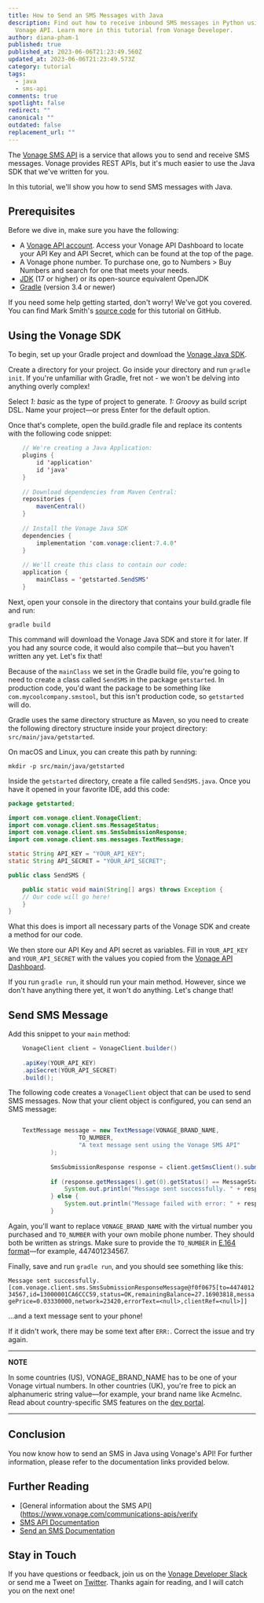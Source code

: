 ```yaml
---
title: How to Send an SMS Messages with Java
description: Find out how to receive inbound SMS messages in Python using the
  Vonage API. Learn more in this tutorial from Vonage Developer.
author: diana-pham-1
published: true
published_at: 2023-06-06T21:23:49.560Z
updated_at: 2023-06-06T21:23:49.573Z
category: tutorial
tags:
  - java
  - sms-api
comments: true
spotlight: false
redirect: ""
canonical: ""
outdated: false
replacement_url: ""
---
```

The [Vonage SMS API](https://developer.vonage.com/en/messaging/sms/overview) is a service that allows you to send and receive SMS messages. Vonage provides REST APIs, but it's much easier to use the Java SDK that we've written for you.

In this tutorial, we'll show you how to send SMS messages with Java.

## Prerequisites

Before we dive in, make sure you have the following:

* A [Vonage API account](https://developer.vonage.com/sign-up). Access your Vonage API Dashboard to locate your API Key and API Secret, which can be found at the top of the page.
* A Vonage phone number. To purchase one, go to Numbers > Buy Numbers and search for one that meets your needs.
* [JDK](https://www.oracle.com/java/technologies/downloads/) (17 or higher) or its open-source equivalent OpenJDK
* [Gradle](https://gradle.org/) (version 3.4 or newer) 

If you need some help getting started, don't worry! We've got you covered. You can find Mark Smith's [source code](<>) for this tutorial on GitHub.

## Using the Vonage SDK

To begin, set up your Gradle project and download the [Vonage Java SDK](https://github.com/Vonage/vonage-java-sdk).

Create a directory for your project. Go inside your directory and run `gradle init`. If you're unfamiliar with Gradle, fret not - we won't be delving into anything overly complex!

Select *1: basic* as the type of project to generate.
*1: Groovy*  as build script DSL.
Name your project—or press Enter for the default option.

Once that's complete, open the build.gradle file and replace its contents with the following code snippet:

```java
    // We're creating a Java Application:
    plugins {
        id 'application'
        id 'java'
    }
    
    // Download dependencies from Maven Central:
    repositories {
        mavenCentral()
    }
    
    // Install the Vonage Java SDK
    dependencies {
        implementation 'com.vonage:client:7.4.0'
    }
    
    // We'll create this class to contain our code:
    application {
        mainClass = 'getstarted.SendSMS'
    }
```

Next, open your console in the directory that contains your build.gradle file and run:

`gradle build`

This command will download the Vonage Java SDK and store it for later. If you had any source code, it would also compile that—but you haven't written any yet. Let's fix that!

Because of the  `mainClass`  we set in the Gradle build file, you're going to need to create a class called  `SendSMS`  in the package  `getstarted`. In production code, you'd want the package to be something like  `com.mycoolcompany.smstool`, but this isn't production code, so  `getstarted`  will do.

Gradle uses the same directory structure as Maven, so you need to create the following directory structure inside your project directory:  `src/main/java/getstarted`.

On macOS and Linux, you can create this path by running:

`mkdir -p src/main/java/getstarted`

Inside the `getstarted` directory, create a file called `SendSMS.java`. Once you have it opened in your favorite IDE, add this code:

```java
package getstarted;

import com.vonage.client.VonageClient;
import com.vonage.client.sms.MessageStatus;
import com.vonage.client.sms.SmsSubmissionResponse;
import com.vonage.client.sms.messages.TextMessage;

static String API_KEY = "YOUR_API_KEY";
static String API_SECRET = "YOUR_API_SECRET";

public class SendSMS {

    public static void main(String[] args) throws Exception {
    // Our code will go here!
    }
}

```

What this does is import all necessary parts of the Vonage SDK and create a method for our code.

We then store our API Key and API secret as variables. Fill in `YOUR_API_KEY` and `YOUR_API_SECRET` with the values you copied from the [Vonage API Dashboard](https://dashboard.nexmo.com/).

If you run `gradle run`, it should run your main method. However, since we don't have anything there yet, it won't do anything. Let's change that!

## Send SMS Message

Add this snippet to your `main` method:

```java
    VonageClient client = VonageClient.builder()
    
    .apiKey(YOUR_API_KEY)
    .apiSecret(YOUR_API_SECRET)
    .build();
```

The following code creates a `VonageClient` object that can be used to send SMS messages. Now that your client object is configured, you can send an SMS message:

```java

    TextMessage message = new TextMessage(VONAGE_BRAND_NAME,
                    TO_NUMBER,
                    "A text message sent using the Vonage SMS API"
            );
    
            SmsSubmissionResponse response = client.getSmsClient().submitMessage(message);
    
            if (response.getMessages().get(0).getStatus() == MessageStatus.OK) {
                System.out.println("Message sent successfully. " + response.getMessages());
            } else {
                System.out.println("Message failed with error: " + response.getMessages().get(0).getErrorText());
            }
```

Again, you'll want to replace `VONAGE_BRAND_NAME` with the virtual number you purchased and `TO_NUMBER` with your own mobile phone number. They should both be written as strings. Make sure to provide the `TO_NUMBER` in [E.164 format](https://developer.vonage.com/en/voice/voice-api/guides/numbers)—for example, 447401234567.

Finally, save and run `gradle run`, and you should see something like this:

`Message sent successfully.[com.vonage.client.sms.SmsSubmissionResponseMessage@f0f0675[to=447401234567,id=13000001CA6CCC59,status=OK,remainingBalance=27.16903818,messagePrice=0.03330000,network=23420,errorText=<null>,clientRef=<null>]]`

...and a text message sent to your phone!

If it didn't work, there may be some text after `ERR:`. Correct the issue and try again.

- - -

**NOTE**

In some countries (US), VONAGE_BRAND_NAME has to be one of your Vonage virtual numbers. In other countries (UK), you're free to pick an alphanumeric string value—for example, your brand name like AcmeInc. Read about country-specific SMS features on the [dev portal](https://developer.vonage.com/en/messaging/sms/guides/country-specific-features).

- - -

## Conclusion

You now know how to send an SMS in Java using Vonage's API! For further information, please refer to the documentation links provided below.

## Further Reading

* [General information about the SMS API](https://www.vonage.com/communications-apis/verify
* [SMS API Documentation](https://developer.vonage.com/en/api/sms)
* [Send an SMS Documentation](https://developer.vonage.com/en/messaging/sms/code-snippets/send-an-sms#further-reading)

## Stay in Touch

If you have questions or feedback, join us on the [Vonage Developer Slack](https://developer.vonage.com/community/slack) or send me a Tweet on [Twitter](https://twitter.com/dianasoyster). Thanks again for reading, and I will catch you on the next one!